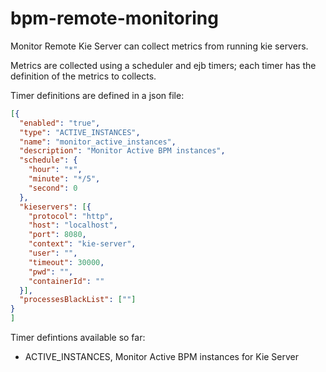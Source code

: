 # bpm-remote-monitoring
Monitor Remote Kie Server can collect metrics from running kie servers.

Metrics are collected using a scheduler and ejb timers; each timer has the
definition of the metrics to collects.

Timer definitions are defined in a json file:

```json
[{
  "enabled": "true",
  "type": "ACTIVE_INSTANCES",
  "name": "monitor_active_instances",
  "description": "Monitor Active BPM instances",
  "schedule": {
    "hour": "*",
    "minute": "*/5",
    "second": 0
  },
  "kieservers": [{
    "protocol": "http",
    "host": "localhost",
    "port": 8080,
    "context": "kie-server",
    "user": "",
    "timeout": 30000,
    "pwd": "",
    "containerId": ""
  }],
  "processesBlackList": [""]
}
]
```

Timer defintions available so far:

  - ACTIVE_INSTANCES, Monitor Active BPM instances for Kie Server
